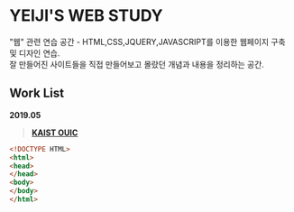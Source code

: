 # YEIJI'S WEB STUDY
"웹" 관련 연습 공간 - HTML,CSS,JQUERY,JAVASCRIPT를 이용한 웹페이지 구축 및 디자인 연습.  
잘 만들어진 사이트들을 직접 만들어보고 몰랐던 개념과 내용을 정리하는 공간.


## Work List

**2019.05**
> **[KAIST OUIC](/kaistouic.md)**

```html
<!DOCTYPE HTML>
<html>
<head>
</head>
<body>
</body>
</html>
```
